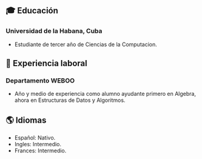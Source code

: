 <!-- ## 💼 Perfil profesional
Breve descripción de su experiencia y objetivos profesionales. -->

## 🎓 Educación

### Universidad de la Habana, Cuba
<!-- - Third year student in Computer Science at University of Havana. -->
- Estudiante de tercer año de Ciencias de la Computacion.
<!-- ### Universidad, Ciudad
- Titulo obtenido, año de graduación
- Breve descripción de materias y proyecto final -->

## 💼 Experiencia laboral

### Departamento WEBOO

<!-- - Year and a half of experience as a student assistant first in Algebra, now in Data Structures and Algorithms. -->
- Año y medio de experiencia como alumno ayudante primero en Algebra, ahora en Estructuras de Datos y Algoritmos.
<!-- 
### Empresa, Ciudad
- Puesto, años de experiencia
- Descripción detallada de responsabilidades y logros -->
<!-- 
## 💻 Habilidades

- 💻 Lista de habilidades, herramientas o tecnologías en las que se es competente
- Incluye lenguajes de programación, software, marcos de trabajo, etc. -->

## 🌎 Idiomas

<!-- - Nivel de habilidad en idioma (e.g. Bilingue, Nativo, Avanzado, Intermedio, Básico) -->
- Español: Nativo.
- Ingles: Intermedio.
- Frances: Intermedio.

<!-- ## 🔗 Referencias disponibles a petición -->
